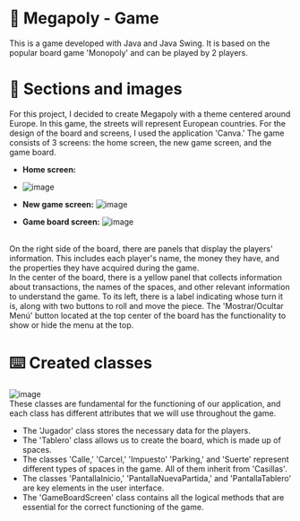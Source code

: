 # 🎲 Megapoly - Game
This is a game developed with Java and Java Swing. It is based on the popular board game 'Monopoly' and can be played by 2 players.

# 🎩 Sections and images
For this project, I decided to create Megapoly with a theme centered around Europe. In this game, the streets will represent European countries. 
For the design of the board and screens, I used the application 'Canva.' The game consists of 3 screens: the home screen, the new game screen, and the game board.

 * **Home screen:**
 * ![image](https://github.com/user-attachments/assets/af11bc50-6cab-444c-9137-b336c94af628)
  

* **New game screen:** 
  ![image](https://github.com/user-attachments/assets/3a31a04b-5e0c-426e-85da-dacd8a88f4e6)

  
* **Game board screen:** 
![image](https://github.com/user-attachments/assets/2519f9af-679a-42f7-b734-ec93845b5ae4)

</br>
On the right side of the board, there are panels that display the players' information. 
This includes each player's name, the money they have, and the properties they have acquired during the game. 
</br>
In the center of the board, there is a yellow panel that collects information about transactions, the names of the spaces, and other relevant information to understand the game. 
To its left, there is a label indicating whose turn it is, along with two buttons to roll and move the piece. 
The 'Mostrar/Ocultar Menú' button located at the top center of the board has the functionality to show or hide the menu at the top.

# ⌨️ Created classes 
![image](https://github.com/user-attachments/assets/1804b744-adbc-4f82-b8a5-2e3b284f223b)
<br>
These classes are fundamental for the functioning of our application, and each class has different attributes that we will use throughout the game. <br>
* The 'Jugador' class stores the necessary data for the players. <br>
* The 'Tablero' class allows us to create the board, which is made up of spaces.<br>
* The classes 'Calle,' 'Carcel,' 'Impuesto' 'Parking,' and 'Suerte' represent different types of spaces in the game. All of them inherit from 'Casillas'. <br>
* The classes 'PantallaInicio,' 'PantallaNuevaPartida,' and 'PantallaTablero' are key elements in the user interface. <br>
* The 'GameBoardScreen' class contains all the logical methods that are essential for the correct functioning of the game.

 

